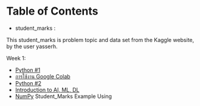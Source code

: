 # Table of Contents

- student_marks :

This student_marks is problem topic and data set from the Kaggle website, by the user yasserh.



Week 1:

- [Python #1](#python-1)
- [การใช้งาน Google Colab](#การใช้งาน-google-colab)
- [Python #2](#python-2)
- [Introduction to AI, ML, DL](#introduction-to-ai-ml-dl)
- [NumPy](#numpy)
Student_Marks Example Using

